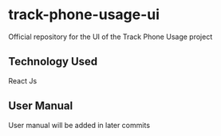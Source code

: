 # track-phone-usage-ui

Official repository for the UI of the Track Phone Usage project

## Technology Used

React Js

## User Manual

User manual will be added in later commits
